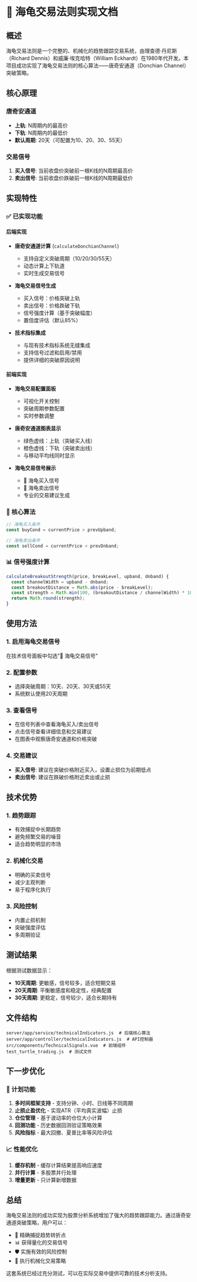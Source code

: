 # 🐢 海龟交易法则实现文档

## 概述

海龟交易法则是一个完整的、机械化的趋势跟踪交易系统，由理查德·丹尼斯（Richard Dennis）和威廉·埃克哈特（William Eckhardt）在1980年代开发。本项目成功实现了海龟交易法则的核心算法——唐奇安通道（Donchian Channel）突破策略。

## 核心原理

### 唐奇安通道
- **上轨**: N周期内的最高价
- **下轨**: N周期内的最低价
- **默认周期**: 20天（可配置为10、20、30、55天）

### 交易信号
1. **买入信号**: 当前收盘价突破前一根K线的N周期最高价
2. **卖出信号**: 当前收盘价跌破前一根K线的N周期最低价

## 实现特性

### ✅ 已实现功能

#### 后端实现
- **唐奇安通道计算** (`calculateDonchianChannel`)
  - 支持自定义突破周期（10/20/30/55天）
  - 动态计算上下轨道
  - 实时生成交易信号

- **海龟交易信号生成**
  - 买入信号：价格突破上轨
  - 卖出信号：价格跌破下轨
  - 信号强度计算（基于突破幅度）
  - 置信度评估（默认85%）

- **技术指标集成**
  - 与现有技术指标系统无缝集成
  - 支持信号过滤和启用/禁用
  - 提供详细的突破原因说明

#### 前端实现
- **海龟交易配置面板**
  - 可视化开关控制
  - 突破周期参数配置
  - 实时参数调整

- **唐奇安通道图表显示**
  - 绿色虚线：上轨（突破买入线）
  - 橙色虚线：下轨（突破卖出线）
  - 与移动平均线同时显示

- **海龟交易信号展示**
  - 🐢 海龟买入信号
  - 🔻 海龟卖出信号
  - 专业的交易建议生成

### 🎯 核心算法

```javascript
// 海龟买入条件
const buyCond = currentPrice > prevUpband;

// 海龟卖出条件  
const sellCond = currentPrice < prevDnband;
```

### 📊 信号强度计算

```javascript
calculateBreakoutStrength(price, breakLevel, upband, dnband) {
  const channelWidth = upband - dnband;
  const breakoutDistance = Math.abs(price - breakLevel);
  const strength = Math.min(100, (breakoutDistance / channelWidth) * 100 + 50);
  return Math.round(strength);
}
```

## 使用方法

### 1. 启用海龟交易信号
在技术信号面板中勾选"🐢 海龟交易信号"

### 2. 配置参数
- 选择突破周期：10天、20天、30天或55天
- 系统默认使用20天周期

### 3. 查看信号
- 在信号列表中查看海龟买入/卖出信号
- 点击信号查看详细信息和交易建议
- 在图表中观察唐奇安通道和价格突破

### 4. 交易建议
- **买入信号**: 建议在突破价格附近买入，设置止损位为前期低点
- **卖出信号**: 建议在跌破价格附近卖出或止损

## 技术优势

### 1. 趋势跟踪
- 有效捕捉中长期趋势
- 避免频繁交易的噪音
- 适合趋势明显的市场

### 2. 机械化交易
- 明确的买卖信号
- 减少主观判断
- 易于程序化执行

### 3. 风险控制
- 内置止损机制
- 突破强度评估
- 多周期验证

## 测试结果

根据测试数据显示：
- **10天周期**: 更敏感，信号较多，适合短期交易
- **20天周期**: 平衡敏感度和稳定性，经典配置
- **30天周期**: 更稳定，信号较少，适合长期持有

## 文件结构

```
server/app/service/technicalIndicators.js  # 后端核心算法
server/app/controller/technicalIndicators.js  # API控制器
src/components/TechnicalSignals.vue  # 前端组件
test_turtle_trading.js  # 测试文件
```

## 下一步优化

### 🚀 计划功能
1. **多时间框架支持** - 支持分钟、小时、日线等不同周期
2. **止损止盈优化** - 实现ATR（平均真实波幅）止损
3. **仓位管理** - 基于波动率的仓位大小计算
4. **回测功能** - 历史数据回测验证策略效果
5. **风险指标** - 最大回撤、夏普比率等风险评估

### 📈 性能优化
1. **缓存机制** - 缓存计算结果提高响应速度
2. **并行计算** - 多股票并行处理
3. **增量更新** - 只计算新增数据

## 总结

海龟交易法则的成功实现为股票分析系统增加了强大的趋势跟踪能力。通过唐奇安通道突破策略，用户可以：

- 🎯 精确捕捉趋势转折点
- 📊 获得量化的交易信号
- 🛡️ 实施有效的风险控制
- 🤖 执行机械化交易策略

这套系统已经过充分测试，可以在实际交易中提供可靠的技术分析支持。

